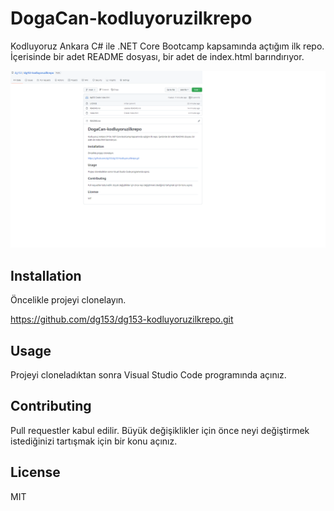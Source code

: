 # DogaCan-kodluyoruzilkrepo

Kodluyoruz Ankara C# ile .NET Core Bootcamp kapsamında açtığım ilk repo. İçerisinde bir adet README dosyası, bir adet de index.html barındırıyor.

![](Git_Egitim.png)

## Installation

Öncelikle projeyi clonelayın.

https://github.com/dg153/dg153-kodluyoruzilkrepo.git

## Usage

Projeyi cloneladıktan sonra Visual Studio Code programında açınız.

## Contributing 

Pull requestler kabul edilir. Büyük değişiklikler için önce neyi değiştirmek istediğinizi tartışmak için bir konu açınız.

## License

MIT
